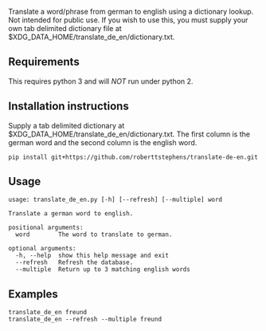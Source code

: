 Translate a word/phrase from german to english using a dictionary lookup. Not intended for public use. If you wish to use this, you must supply your own tab delimited dictionary file at $XDG\_DATA\_HOME/translate\_de\_en/dictionary.txt.

## Requirements
This requires python 3 and will _NOT_ run under python 2.

## Installation instructions

Supply a tab delimited dictionary at $XDG\_DATA\_HOME/translate\_de\_en/dictionary.txt.
The first column is the german word and the second column is the english word.

    pip install git+https://github.com/roberttstephens/translate-de-en.git


## Usage

    usage: translate_de_en.py [-h] [--refresh] [--multiple] word
    
    Translate a german word to english.
    
    positional arguments:
      word        The word to translate to german.
    
    optional arguments:
      -h, --help  show this help message and exit
      --refresh   Refresh the database.
      --multiple  Return up to 3 matching english words



## Examples

    translate_de_en freund
    translate_de_en --refresh --multiple freund
